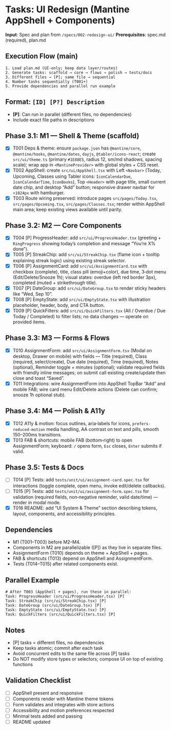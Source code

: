 # Tasks: UI Redesign (Mantine AppShell + Components)

**Input**: Spec and plan from `/specs/002-redesign-ui/`
**Prerequisites**: spec.md (required), plan.md

## Execution Flow (main)
```
1. Load plan.md (UI-only; keep data layer/routes)
2. Generate tasks: scaffold → core → flows → polish → tests/docs
3. Different files → [P]; same file → sequential
4. Number tasks sequentially (T001+)
5. Provide dependencies and parallel run example
```

## Format: `[ID] [P?] Description`
- **[P]**: Can run in parallel (different files, no dependencies)
- Include exact file paths in descriptions

## Phase 3.1: M1 — Shell & Theme (scaffold)
- [x] T001 Deps & theme: ensure `package.json` has `@mantine/core`, `@mantine/hooks`, `@mantine/dates`, `dayjs`, `@tabler/icons-react`; create `src/ui/theme.ts` (primary `#1E88E5`, radius 12, sm/md shadows, spacing scale); wrap app in `<MantineProvider>` with global styles + CSS reset.
- [x] T002 AppShell: create `src/ui/AppShell.tsx` with Left `<Navbar>` (Today, Upcoming, Classes using Tabler icons: `IconCalendarDue`, `IconCalendarTime`, `IconBooks`), Top `<Header>` with page title, small current date chip, and desktop “Add” button; responsive drawer navbar for `<1024px` with hamburger.
- [x] T003 Route wiring preserved: introduce pages `src/pages/Today.tsx`, `src/pages/Upcoming.tsx`, `src/pages/Classes.tsx`; render within AppShell main area; keep existing views available until parity.

## Phase 3.2: M2 — Core Components
- [x] T004 [P] ProgressHeader: add `src/ui/ProgressHeader.tsx` (greeting + `RingProgress` showing today’s completion and message “You’re X% done”).
- [x] T005 [P] StreakChip: add `src/ui/StreakChip.tsx` (flame icon + tooltip explaining streak logic) using existing streak selector.
- [x] T006 [P] AssignmentCard: add `src/ui/AssignmentCard.tsx` with checkbox (complete), title, class pill (emoji+color), due time, 3‑dot menu (Edit/Delete/Snooze 1h); visual states: overdue (left red border 3px), completed (muted + strikethrough title).
- [x] T007 [P] DateGroup: add `src/ui/DateGroup.tsx` to render sticky headers like “Wed, Sep 10”.
- [x] T008 [P] EmptyState: add `src/ui/EmptyState.tsx` with illustration placeholder, header, body, and CTA button.
- [x] T009 [P] QuickFilters: add `src/ui/QuickFilters.tsx` (All / Overdue / Due Today / Completed) to filter lists; no data changes — operate on provided items.

## Phase 3.3: M3 — Forms & Flows
- [x] T010 AssignmentForm: add `src/ui/AssignmentForm.tsx` (Modal on desktop, Drawer on mobile) with fields — Title (required), Class (required, select/create), Due date (required), Time (required), Notes (optional), Reminder toggle + minutes (optional); validate required fields with friendly inline messages; on submit call existing create/update then close and toast “Saved”.
- [x] T011 Integrations: wire AssignmentForm into AppShell TopBar “Add” and mobile FAB; wire card menu Edit/Delete actions (Delete can confirm; snooze 1h optional stub).

## Phase 3.4: M4 — Polish & A11y
- [x] T012 A11y & motion: focus outlines, aria‑labels for icons, `prefers-reduced-motion` media handling, AA contrast on text and pills, smooth 150–200ms transitions.
- [x] T013 FAB & shortcuts: mobile FAB (bottom‑right) to open AssignmentForm; keyboard: `/` opens form, `Esc` closes, `Enter` submits if valid.

## Phase 3.5: Tests & Docs
- [ ] T014 [P] Tests: add `tests/unit/ui/assignment-card.spec.tsx` for interactions (toggle complete, open menu, invoke edit/delete callbacks).
- [ ] T015 [P] Tests: add `tests/unit/ui/assignment-form.spec.tsx` for validation (required fields, non‑negative reminder, valid date/time) — render in modal mode.
- [x] T016 README: add “UI System & Theme” section describing tokens, layout, components, and accessibility principles.

## Dependencies
- M1 (T001–T003) before M2–M4.
- Components in M2 are parallelizable ([P]) as they live in separate files.
- AssignmentForm (T010) depends on theme + AppShell + pages.
- FAB & shortcuts (T013) depend on AppShell and AssignmentForm.
- Tests (T014–T015) after related components exist.

## Parallel Example
```
# After T003 (AppShell + pages), run these in parallel:
Task: ProgressHeader (src/ui/ProgressHeader.tsx) [P]
Task: StreakChip (src/ui/StreakChip.tsx) [P]
Task: DateGroup (src/ui/DateGroup.tsx) [P]
Task: EmptyState (src/ui/EmptyState.tsx) [P]
Task: QuickFilters (src/ui/QuickFilters.tsx) [P]
```

## Notes
- [P] tasks = different files, no dependencies
- Keep tasks atomic; commit after each task
- Avoid concurrent edits to the same file across [P] tasks
- Do NOT modify store types or selectors; compose UI on top of existing functions

## Validation Checklist
- [ ] AppShell present and responsive
- [ ] Components render with Mantine theme tokens
- [ ] Form validates and integrates with store actions
- [ ] Accessibility and motion preferences respected
- [ ] Minimal tests added and passing
- [ ] README updated
